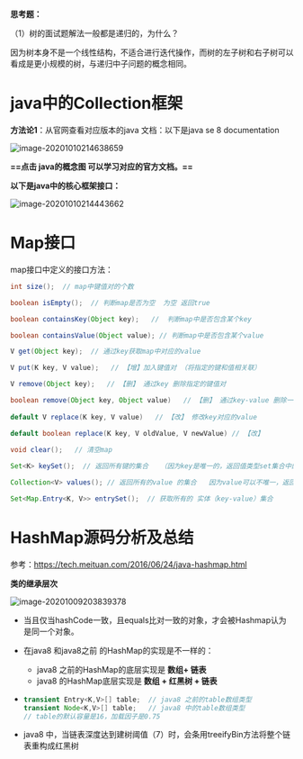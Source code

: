 **思考题：**

（1）树的面试题解法一般都是递归的，为什么？

​	因为树本身不是一个线性结构，不适合进行迭代操作，而树的左子树和右子树可以看成是更小规模的树，与递归中子问题的概念相同。



# java中的Collection框架

**方法论1**：从官网查看对应版本的java 文档：以下是java  se 8 documentation



![image-20201010214638659](images/image-20201010214638659.png)

**==点击 java的概念图 可以学习对应的官方文档。==**



**以下是java中的核心框架接口：**

![image-20201010214443662](images/image-20201010214443662.png)















# Map接口

map接口中定义的接口方法：

```java 
int size();  // map中键值对的个数

boolean isEmpty();  // 判断map是否为空  为空 返回true

boolean containsKey(Object key);   //  判断map中是否包含某个key

boolean containsValue(Object value); // 判断map中是否包含某个value

V get(Object key);  // 通过key获取map中对应的value

V put(K key, V value);   // 【增】加入键值对 （将指定的键和值相关联）

V remove(Object key);   // 【删】 通过key 删除指定的键值对

boolean remove(Object key, Object value)   // 【删】 通过key-value 删除一个map元素
    
default V replace(K key, V value)   // 【改】 修改key对应的value

default boolean replace(K key, V oldValue, V newValue) // 【改】
    
void clear();   // 清空map

Set<K> keySet();  // 返回所有键的集合   （因为key是唯一的，返回值类型set集合中的元素也是唯一的）

Collection<V> values(); // 返回所有的value 的集合   因为value可以不唯一，返回值类型为Collection

Set<Map.Entry<K, V>> entrySet();  // 获取所有的 实体（key-value）集合
```





# HashMap源码分析及总结

参考：https://tech.meituan.com/2016/06/24/java-hashmap.html

**类的继承层次**

![image-20201009203839378](images/image-20201009203839378.png)



- 当且仅当hashCode一致，且equals比对一致的对象，才会被Hashmap认为是同一个对象。

- 在java8 和java8之前 的HashMap的实现是不一样的：

  - java8 之前的HashMap的底层实现是 **数组+ 链表**
  - java8 的HashMap底层实现是  **数组 + 红黑树 + 链表**

- ``` java
  transient Entry<K,V>[] table;  // java8 之前的table数组类型
  transient Node<K,V>[] table;   // java8 中的table数组类型  
  // table的默认容量是16，加载因子是0.75
  ```

- java8 中，当链表深度达到建树阈值（7）时，会条用treeifyBin方法将整个链表重构成红黑树